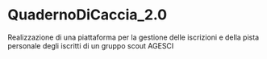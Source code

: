 # QuadernoDiCaccia_2.0
Realizzazione di una piattaforma per la gestione delle iscrizioni e della pista personale degli iscritti di un gruppo scout AGESCI
